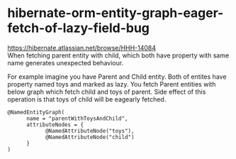 # hibernate-orm-entity-graph-eager-fetch-of-lazy-field-bug

https://hibernate.atlassian.net/browse/HHH-14084 </br>
When fetching parent entity with child, which both have property with same name generates unexpected behaviour.

For example imagine you have Parent and Child entity. Both of entites have property named toys and marked as lazy. 
You fetch Parent entities with below graph which fetch child and toys of parent. 
Side effect of this operation is that toys of child will be eagearly fetched.
```
@NamedEntityGraph(
      name = "parentWithToysAndChild",
      attributeNodes = {
            @NamedAttributeNode("toys"),
            @NamedAttributeNode("child")
      }
)
```
